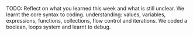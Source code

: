 TODO: Reflect on what you learned this week and what is still unclear.
We learnt the core syntax to coding.
understanding: values, variables, expressions, functions, collections, flow control and iterations.
We coded a boolean, loops system and learnt to debug.
